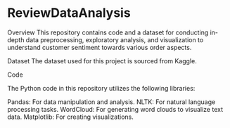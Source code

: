 # ReviewDataAnalysis 
Overview
This repository contains code and a dataset for conducting in-depth data preprocessing, exploratory analysis, and visualization to understand customer sentiment towards various order aspects.

Dataset
The dataset used for this project is sourced from Kaggle.

Code

The Python code in this repository utilizes the following libraries:

Pandas: For data manipulation and analysis.
NLTK: For natural language processing tasks.
WordCloud: For generating word clouds to visualize text data.
Matplotlib: For creating visualizations.

